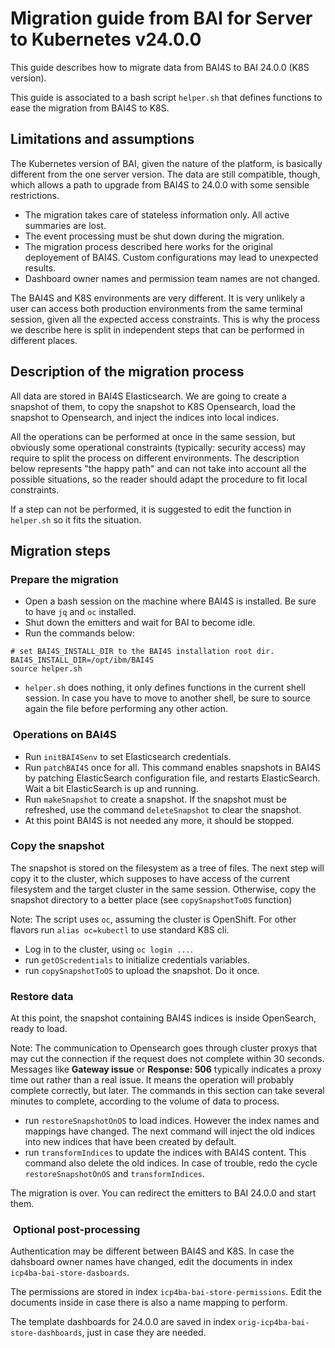 
# Migration guide from BAI for Server to Kubernetes v24.0.0

This guide describes how to migrate data from BAI4S to BAI 24.0.0 (K8S version).

This guide is associated to a bash script `helper.sh` that defines functions to ease the migration
from BAI4S to K8S.

## Limitations and assumptions

The Kubernetes version of BAI, given the nature of the platform, is basically different
from the one server version. The data are still compatible, though, which
allows a path to upgrade from BAI4S to 24.0.0 with some sensible restrictions.

- The migration takes care of stateless information only. All active summaries are lost.
- The event processing must be shut down during the migration.
- The migration process described here works for the original deployement of BAI4S. Custom
configurations may lead to unexpected results.
- Dashboard owner names and permission team names are not changed.

The BAI4S and K8S environments are very different. It is very unlikely a user can access both production environments
from the same terminal session, given all the expected access constraints. This is why the process
we describe here is split in independent steps that can be performed in different places.

## Description of the migration process

All data are stored in BAI4S Elasticsearch. We are going to create a snapshot of them, to copy the snapshot to K8S Opensearch, load
the snapshot to Opensearch, and inject the indices into local indices.

All the operations can be performed at once in the same session, but obviously some operational constraints
(typically: security access) may require to split the process on different environments. The description below represents "the happy path" and
can not take into account all the possible situations, so the reader should adapt the procedure to fit local constraints.

If a step can not be performed, it is suggested to edit the function in `helper.sh` so it fits the situation.

## Migration steps

### Prepare the migration

- Open a bash session on the machine where BAI4S is installed. Be sure to have `jq` and `oc` installed.
- Shut down the emitters and wait for BAI to become idle.
- Run the commands below:

```shell
# set BAI4S_INSTALL_DIR to the BAI4S installation root dir.
BAI4S_INSTALL_DIR=/opt/ibm/BAI4S
source helper.sh
```

- `helper.sh` does nothing, it only defines functions in the current shell session. In case you have to move to another
shell, be sure to source again the file before performing any other action.

###  Operations on BAI4S

- Run `initBAI4Senv` to set Elasticsearch credentials.
- Run `patchBAI4S` once for all. This command enables snapshots in BAI4S by patching ElasticSearch configuration file, and restarts ElasticSearch.
Wait a bit ElasticSearch is up and running.
- Run `makeSnapshot` to create a snapshot. If the snapshot must be refreshed, use the command `deleteSnapshot` to clear the snapshot.
- At this point BAI4S is not needed any more, it should be stopped.

### Copy the snapshot

The snapshot is stored on the filesystem as a tree of files. The next step will copy it to the cluster, which supposes
to have access of the current filesystem and the target cluster in the same session. Otherwise, copy the snapshot directory to a better
place (see `copySnapshotToOS` function)

Note: The script uses `oc`, assuming the cluster is OpenShift. For other flavors run `alias oc=kubectl` to use standard K8S cli.

- Log in to the cluster, using `oc login ...`.
- run `getOScredentials` to initialize credentials variables.
- run `copySnapshotToOS` to upload the snapshot. Do it once.

### Restore data

At this point, the snapshot containing BAI4S indices is inside OpenSearch, ready to load.

Note: The communication to Opensearch goes through cluster proxys that may cut the connection if the request does not complete within 30 seconds. Messages
like **Gateway issue** or **Response: 506** typically indicates a proxy time out rather than a real issue. It means the operation will probably complete correctly,
but later. The commands in this section can take several minutes to complete, according to the volume of data to process.

- run `restoreSnapshotOnOS` to load indices. However the index names and mappings have changed. The next command will inject the old
indices into new indices that have been created by default.
- run `transformIndices` to update the indices with BAI4S content. This command also delete the old indices. In case of trouble, redo the cycle
`restoreSnapshotOnOS` and `transformIndices`.

The migration is over. You can redirect the emitters to BAI 24.0.0 and start them.

###  Optional post-processing

Authentication may be different between BAI4S and K8S. In case the dahsboard owner names have changed, edit the documents in index `icp4ba-bai-store-dasboards`.

The permissions are stored in index `icp4ba-bai-store-permissions`. Edit the documents inside in case there is also a name mapping to perform.

The template dashboards for 24.0.0 are saved in index `orig-icp4ba-bai-store-dashboards`, just in case they are needed.